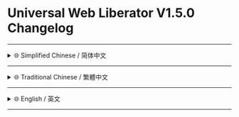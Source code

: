 <!--
# 建议在 [GitHub](https://github.com/MiPoNianYou/UserScripts/blob/main/Changelogs/Universal-Web-Liberator-Changelog.md) 查看完整日志 以获得最佳呈现效果 <br/> 建議在 [GitHub](https://github.com/MiPoNianYou/UserScripts/blob/main/Changelogs/Universal-Web-Liberator-Changelog.md) 查看完整日誌 以獲得最佳呈現效果 <br/> For The Most Accurate & Clear Presentation We Recommend Viewing The Full Changelog On [GitHub](https://github.com/MiPoNianYou/UserScripts/blob/main/Changelogs/Universal-Web-Liberator-Changelog.md)
-->

# Universal Web Liberator V1.5.0 Changelog

---

<details>
<summary>🌐 Simplified Chinese / 简体中文</summary>

## ✨ 视觉交互焕新

- **🔔 通知体验精进**
    - **全新视觉呈现** - 状态切换的通知窗口从原先的右上角卡片设计 优雅变身为屏幕**底部中央的灵动气泡** 新的设计包含一个灵动的呼吸圆点及清晰的模式状态文本 带来更沉浸 干扰更少的视觉反馈
    - **底部动效滑入** - 通知窗口采用全新的动画效果 从屏幕底部**平滑向上滑入** 并在短暂显示后优雅滑出 操作感知更加自然流畅
    - **呼吸光晕点缀** - 为状态指示的呼吸圆点增添了**柔和的光晕效果** 当功能启用时 绿色的呼吸点将散发出淡淡的辉光 禁用时 红色的呼吸点亦有相应光晕 视觉反馈更显精致与生动

## 🛠️ 效能逻辑优化

- **⚙️ 核心逻辑重塑**
    - **递归遍历精炼** - 重构了对页面元素及其 Shadow DOM 中內联事件处理器的递归清理逻辑 新的遍历算法采用更高效的**递归下降方式** 显著减少了对不必要的节点重复检查 提升在处理复杂页面结构时的**执行效率与响应速度**
    - **节点响应处理** - 优化了对页面动态添加内容时的响应处理逻辑 确保了对新增元素的限制接触能够**及时且准确地**应用限制接触策略

- **🔗 监听机制简化**
    - **监听绑定优化** - 优化了右下角灵动指示器的事件监听器附加机制 通过更直接的元素获取与状态检查 减少了对复杂 DOM 变动观察的依赖 使得交互组件的初始化更为稳健 响应更可靠

</details>

---

<details>
<summary>🌐 Traditional Chinese / 繁體中文</summary>

## ✨ 視覺互動煥新

- **🔔 通知體驗精進**
    - **全新視覺呈現** - 狀態切換的通知視窗從原先的右上角卡片設計 優雅變身為螢幕**底部中央的靈動氣泡** 新的設計包含一個靈動的呼吸圓點及清晰的模式狀態文字 帶來更沉浸 干擾更少的視覺回饋
    - **底層動效滑入** - 通知視窗採用全新的動畫效果 從螢幕底部**平滑向上滑入** 並在短暫顯示後優雅滑出 操作感知更加自然流暢
    - **呼吸光暈點綴** - 為狀態指示的呼吸圓點增添了**柔和的光暈效果** 當功能啟用時 綠色的呼吸點將散發出淡淡的輝光 停用時 紅色的呼吸點亦有相應光暈 視覺回饋更顯精緻與生動

## 🛠️ 效能邏輯優化

- **⚙️ 核心邏輯重塑**
    - **遞迴遍歷精煉** - 重構了對頁面元素及其 Shadow DOM 中內嵌事件處理器的遞迴清理邏輯 新的遍歷演算法採用更高效的**遞迴下降方式** 顯著減少了對不必要的節點重複檢查 提升在處理複雜頁面結構时的**執行效率与回應速度**
    - **節點回應處理** - 優化了對頁面動態新增內容時的回應處理邏輯 確保了對新增元素的限制接觸能夠**即時且準確地**套用限制接觸策略

- **🔗 監聽機制簡化**
    - **監聽綁定優化** - 優化了右下角靈動指示器的事件監聽器附加機制 透過更直接的元素擷取與狀態檢查 減少了對複雜 DOM 變動觀察的依賴 使得互動元件的初始化更為穩健 回應更可靠

</details>

---

<details>
<summary>🌐 English / 英文</summary>

## ✨ Visuals & Interactions Revamp

- **🔔 Refined Notification Experience**
    - **New Visual Design** - The notification window for state changes has been elegantly redesigned from the previous top-right card to a **dynamic bubble at the bottom center** of the screen. This new design features an animated **breathing dot** and clear mode status text, delivering a more immersive and less intrusive visual feedback.
    - **Smooth Slide-In Animation** - The notification window now employs a new animation, **smoothly sliding up from the bottom** of the screen and gracefully sliding out after a brief display, making the interaction feel more natural and fluid.
    - **Subtle Glow Accent** - A **soft glow effect** has been added to the status-indicating breathing dot. When the feature is enabled, the green breathing dot emits a subtle glow; similarly, when disabled, the red breathing dot features a corresponding halo, rendering the visual feedback more refined and vivid.

## 🛠️ Performance & Logic Optimization

- **⚙️ Core Logic Refactoring**
    - **Refined Recursive Traversal** - Refactored the recursive cleanup logic for inline event handlers in page elements and their Shadow DOM. The new traversal algorithm employs a more efficient **recursive descent approach**, significantly reducing redundant checks on unnecessary nodes and enhancing **execution efficiency and responsiveness** when handling complex page structures.
    - **Dynamic Content Response Handling** - Optimized response handling for dynamically added page content, ensuring that interaction restrictions for new elements are applied **promptly and accurately** according to the defined strategy.

- **🔗 Listener Mechanism Simplification**
    - **Listener Binding Optimization** - Optimized the event listener attachment mechanism for the dynamic indicator in the bottom-right corner. By employing more direct element retrieval and **state checks**, reliance on complex DOM mutation observation is reduced, **rendering** the interactive **component's** initialization more robust and its responses more reliable.

</details>

---
